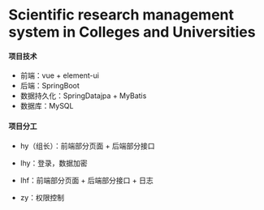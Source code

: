 # Scientific research management system in Colleges and Universities

#### 项目技术

* 前端：vue + element-ui
* 后端：SpringBoot
* 数据持久化：SpringDatajpa + MyBatis
* 数据库：MySQL

#### 项目分工

* hy（组长）：前端部分页面 + 后端部分接口

* lhy：登录，数据加密

* lhf：前端部分页面 + 后端部分接口 + 日志

* zy：权限控制
